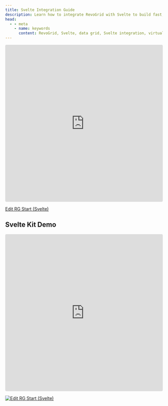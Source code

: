 ```yaml
---
title: Svelte Integration Guide
description: Learn how to integrate RevoGrid with Svelte to build fast, scalable data grids with support for virtual rows and columns.
head:
  - - meta
    - name: keywords
      content: RevoGrid, Svelte, data grid, Svelte integration, virtual grid, virtual rows, virtual columns, Svelte grid example, grid performance, large data sets, customizable grid, RevoGrid Svelte components
---
```


<ClientOnly>
<iframe src="https://stackblitz.com/edit/vitejs-vite-dvilmw?embed=1&file=src%2FApp.svelte&hideExplorer=1&hideNavigation=1&view=preview"
     style="width:100%; height: 500px; border:0; border-radius: 4px; overflow:hidden;"
     title="RG Start (Svelte)"
     sandbox="allow-forms allow-modals allow-popups allow-presentation allow-same-origin allow-scripts" credentialless anonymous
   ></iframe>
</ClientOnly>

[Edit RG Start (Svelte)](https://stackblitz.com/edit/vitejs-vite-dvilmw)


## Svelte Kit Demo

<ClientOnly>
<iframe src="https://codesandbox.io/p/devbox/rg-start-svelte-k7xdsh?embed=1&file=%2Fsrc%2Froutes%2F%2Bpage.svelte"
     style="width:100%; height: 500px; border:0; border-radius: 4px; overflow:hidden;"
     title="RG Start (Svelte)"
     allow="accelerometer; ambient-light-sensor; camera; encrypted-media; geolocation; gyroscope; hid; microphone; midi; payment; usb; vr; xr-spatial-tracking"
     sandbox="allow-forms allow-modals allow-popups allow-presentation allow-same-origin allow-scripts"
   ></iframe>
</ClientOnly>

[![Edit RG Start (Svelte)](https://codesandbox.io/static/img/play-codesandbox.svg)](https://codesandbox.io/p/devbox/rg-start-svelte-k7xdsh?embed=1&file=%2Fsrc%2Froutes%2F%2Bpage.svelte)
